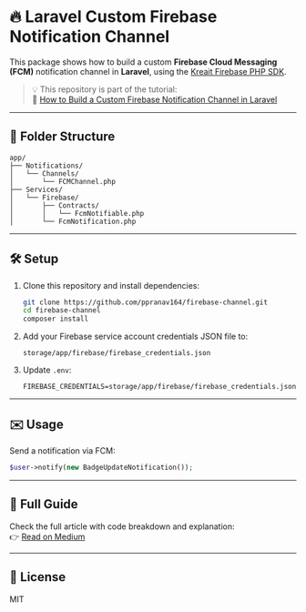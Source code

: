 
# 🔥 Laravel Custom Firebase Notification Channel

This package shows how to build a custom **Firebase Cloud Messaging (FCM)** notification channel in **Laravel**, using the [Kreait Firebase PHP SDK](https://github.com/kreait/firebase-php).

> 💡 This repository is part of the tutorial:  
> 📖 [How to Build a Custom Firebase Notification Channel in Laravel](https://medium.com/@ppranav164/how-to-build-a-custom-firebase-notification-channel-in-laravel-2cfcf6ce7c64)

---

## 📂 Folder Structure

```
app/
├── Notifications/
│   └── Channels/
│       └── FCMChannel.php
├── Services/
│   └── Firebase/
│       ├── Contracts/
│       │   └── FcmNotifiable.php
│       └── FcmNotification.php
```

---

## 🛠 Setup

1. Clone this repository and install dependencies:

   ```bash
   git clone https://github.com/ppranav164/firebase-channel.git
   cd firebase-channel
   composer install
   ```

2. Add your Firebase service account credentials JSON file to:

   ```
   storage/app/firebase/firebase_credentials.json
   ```

3. Update `.env`:

   ```
   FIREBASE_CREDENTIALS=storage/app/firebase/firebase_credentials.json
   ```
---

## ✉️ Usage

Send a notification via FCM:

```php
$user->notify(new BadgeUpdateNotification());
```

---

## 📖 Full Guide

Check the full article with code breakdown and explanation:  
👉 [Read on Medium](https://medium.com/@ppranav164/how-to-build-a-custom-firebase-notification-channel-in-laravel-2cfcf6ce7c64)

---

## 📄 License

MIT
